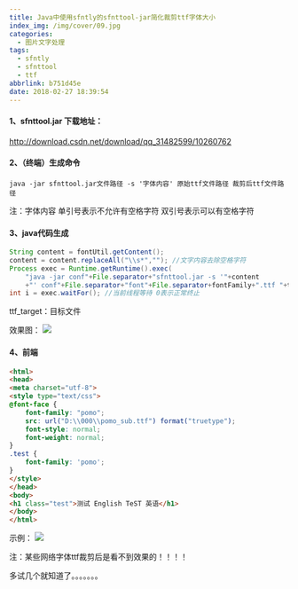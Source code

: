 ```yaml
---
title: Java中使用sfntly的sfnttool-jar简化裁剪ttf字体大小
index_img: /img/cover/09.jpg
categories:
  - 图片文字处理
tags:
  - sfntly
  - sfnttool
  - ttf
abbrlink: b751d45e
date: 2018-02-27 18:39:54
---
```

#### 1、sfnttool.jar 下载地址：
http://download.csdn.net/download/qq_31482599/10260762

#### 2、（终端）生成命令
    java -jar sfnttool.jar文件路径 -s '字体内容' 原始ttf文件路径 裁剪后ttf文件路径
注：字体内容 单引号表示不允许有空格字符 双引号表示可以有空格字符

#### 3、java代码生成
```java
String content = fontUtil.getContent();
content = content.replaceAll("\\s*",""); //文字内容去除空格字符
Process exec = Runtime.getRuntime().exec(
    "java -jar conf"+File.separator+"sfnttool.jar -s '"+content
    +"' conf"+File.separator+"font"+File.separator+fontFamily+".ttf "+ttf_target);
int i = exec.waitFor(); //当前线程等待 0表示正常终止
```
ttf_target：目标文件

效果图：
![](1.jpg)

#### 4、前端
```html
<html>  
<head>  
<meta charset="utf-8">   
<style type="text/css">  
@font-face {
    font-family: "pomo";
    src: url("D:\\000\\pomo_sub.ttf") format("truetype");
    font-style: normal;
    font-weight: normal;
}
.test {  
    font-family: 'pomo';  
}  
</style>  
</head>  
<body>  
<h1 class="test">测试 English TeST 英语</h1>  
</body>
</html> 
```
示例：
![](2.jpg)




注：某些网络字体ttf裁剪后是看不到效果的！！！！

多试几个就知道了。。。。。。。
